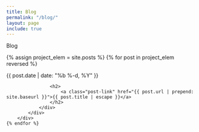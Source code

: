 ```yaml
---
title: Blog
permalink: "/blog/"
layout: page
include: true
---
```


<style>
.ind{
	display: none;
}
.present_div{
}
</style>

<div class="present_div fontsize_3">Blog</div>
<div class="grid grid_present">
<div class="grid-sizer"></div>


 {% assign project_elem = site.posts %}
	{% for post in project_elem reversed %}
		<div class="grid-item short {{ post.year }} {{ post.type }} featured">
			<div class="elem_inner">
				<div class='short'>
					<span class="post-meta">{{ post.date | date: "%b %-d, %Y" }}</span>

					<h2>
						<a class="post-link" href="{{ post.url | prepend: site.baseurl }}">{{ post.title | escape }}</a>
					</h2>
				</div>
			</div>		
		</div>	
	{% endfor %}


</div>
